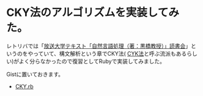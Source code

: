 # CKY法のアルゴリズムを実装してみた。

レトリバでは「[放送大学テキスト「自然言語処理（著：黒橋教授）」読書会](https://retrieva.connpass.com/event/78509/)」というのをやっていて、構文解析という章でCKY法(
[CYK法](https://ja.wikipedia.org/wiki/CYK%E6%B3%95)と呼ぶ流派もあるらしい)がよく分らなかったので復習としてRubyで実装してみました。

Gistに置いておきます。

* [CKY.rb](https://gist.github.com/youchan/5ba14425e4d32d42209eace71fdb11a5)
